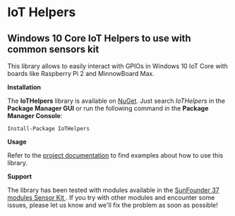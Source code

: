 # IoT Helpers

Windows 10 Core IoT Helpers to use with common sensors kit
---------------------------------------------------------
This library allows to easily interact with GPIOs in Windows 10 IoT Core with boards like Raspberry Pi 2 and MinnowBoard Max.

**Installation**

The **IoTHelpers** library is available on [NuGet](http://www.nuget.org/packages/IoTHelpers/). Just search *IoTHelpers* in the **Package Manager GUI** or run the following command in the **Package Manager Console**:

    Install-Package IoTHelpers
    
**Usage**

Refer to the [project documentation](https://github.com/Dot-and-Net/IoTHelpers/wiki/Home) to find examples about how to use this library.

**Support**

The library has been tested with modules available in the [SunFounder 37 modules Sensor Kit ](http://www.amazon.it/gp/product/B00P66XRNK?psc=1&redirect=true&ref_=oh_aui_detailpage_o00_s00). If you try with other modules and encounter some issues, please let us know and we'll fix the problem as soon as possible!
